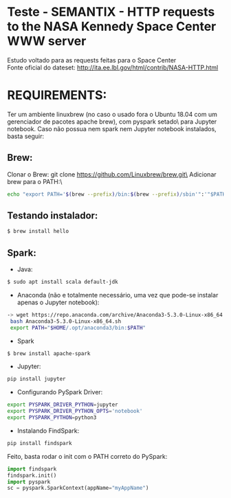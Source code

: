 # Teste - SEMANTIX - HTTP requests to the NASA Kennedy Space Center WWW server
Estudo voltado para as requests feitas para o Space Center\
Fonte oficial do dateset: http://ita.ee.lbl.gov/html/contrib/NASA-HTTP.html


# REQUIREMENTS:
Ter um ambiente linuxbrew (no caso o usado fora o Ubuntu 18.04 com um gerenciador de pacotes apache brew), com pyspark setado\ para Jupyter notebook. Caso não possua nem spark nem Jupyter notebook instalados, basta seguir:

## Brew:
Clonar o Brew: git clone https://github.com/Linuxbrew/brew.git\
Adicionar brew para o PATH:\
```sh
echo "export PATH='$(brew --prefix)/bin:$(brew --prefix)/sbin'":'"$PATH"' >>~/.profile
```
## Testando instalador: 
```sh
$ brew install hello
```
## Spark:
- Java:
```sh
$ sudo apt install scala default-jdk
```
- Anaconda (não e totalmente necessário, uma vez que pode-se instalar apenas o Jupyter notebook):
```sh
-> wget https://repo.anaconda.com/archive/Anaconda3-5.3.0-Linux-x86_64.sh
 bash Anaconda3-5.3.0-Linux-x86_64.sh
 export PATH="$HOME/.opt/anaconda3/bin:$PATH"
```
- Spark
```sh
$ brew install apache-spark
```
- Jupyter: 
```sh
pip install jupyter
```
- Configurando PySpark Driver:
```sh
export PYSPARK_DRIVER_PYTHON=jupyter
export PYSPARK_DRIVER_PYTHON_OPTS='notebook'
export PYSPARK_PYTHON=python3
```
- Instalando FindSpark:
```sh
pip install findspark
```
Feito, basta rodar o init com o PATH correto do PySpark:
```python
import findspark
findspark.init()
import pyspark
sc = pyspark.SparkContext(appName="myAppName")
```



